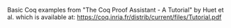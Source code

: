 Basic Coq examples from "The Coq Proof Assistant - A Tutorial" by Huet et al.
which is available at: https://coq.inria.fr/distrib/current/files/Tutorial.pdf
